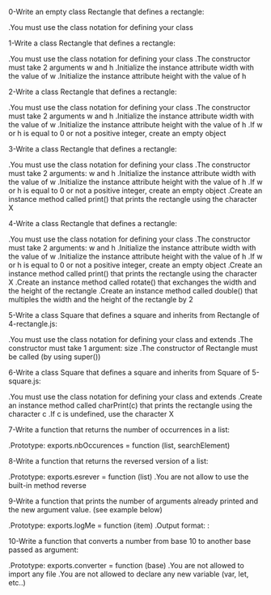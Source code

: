 0-Write an empty class Rectangle that defines a rectangle:

.You must use the class notation for defining your class

1-Write a class Rectangle that defines a rectangle:

.You must use the class notation for defining your class
.The constructor must take 2 arguments w and h
.Initialize the instance attribute width with the value of w
.Initialize the instance attribute height with the value of h

2-Write a class Rectangle that defines a rectangle:

.You must use the class notation for defining your class
.The constructor must take 2 arguments w and h
.Initialize the instance attribute width with the value of w
.Initialize the instance attribute height with the value of h
.If w or h is equal to 0 or not a positive integer, create an empty object

3-Write a class Rectangle that defines a rectangle:

.You must use the class notation for defining your class
.The constructor must take 2 arguments: w and h
.Initialize the instance attribute width with the value of w
.Initialize the instance attribute height with the value of h
.If w or h is equal to 0 or not a positive integer, create an empty object
.Create an instance method called print() that prints the rectangle using the character X

4-Write a class Rectangle that defines a rectangle:

.You must use the class notation for defining your class
.The constructor must take 2 arguments: w and h
.Initialize the instance attribute width with the value of w
.Initialize the instance attribute height with the value of h
.If w or h is equal to 0 or not a positive integer, create an empty object
.Create an instance method called print() that prints the rectangle using the character X
.Create an instance method called rotate() that exchanges the width and the height of the rectangle
.Create an instance method called double() that multiples the width and the height of the rectangle by 2

5-Write a class Square that defines a square and inherits from Rectangle of 4-rectangle.js:

.You must use the class notation for defining your class and extends
.The constructor must take 1 argument: size
.The constructor of Rectangle must be called (by using super())

6-Write a class Square that defines a square and inherits from Square of 5-square.js:

.You must use the class notation for defining your class and extends
.Create an instance method called charPrint(c) that prints the rectangle using the character c
.If c is undefined, use the character X

7-Write a function that returns the number of occurrences in a list:

.Prototype: exports.nbOccurences = function (list, searchElement)

8-Write a function that returns the reversed version of a list:

.Prototype: exports.esrever = function (list)
.You are not allow to use the built-in method reverse

9-Write a function that prints the number of arguments already printed and the new argument value. (see example below)

.Prototype: exports.logMe = function (item)
.Output format: <number arguments already printed>: <current argument value>

10-Write a function that converts a number from base 10 to another base passed as argument:

.Prototype: exports.converter = function (base)
.You are not allowed to import any file
.You are not allowed to declare any new variable (var, let, etc..)
